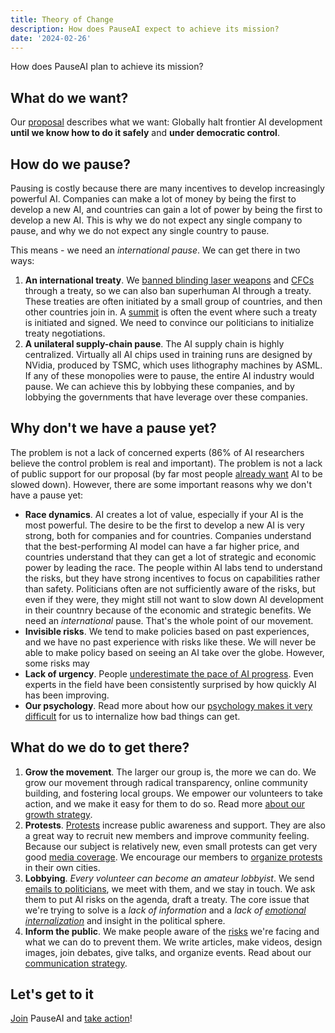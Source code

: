 ```yaml
---
title: Theory of Change
description: How does PauseAI expect to achieve its mission?
date: '2024-02-26'
---
```

How does PauseAI plan to achieve its mission?

## What do we want?

Our [proposal](/proposal) describes what we want: Globally halt frontier AI development **until we know how to do it safely** and **under democratic control**.

## How do we pause?

Pausing is costly because there are many incentives to develop increasingly powerful AI.
Companies can make a lot of money by being the first to develop a new AI, and countries can gain a lot of power by being the first to develop a new AI.
This is why we do not expect any single company to pause, and why we do not expect any single country to pause.

This means - we need an _international pause_.
We can get there in two ways:

1. **An international treaty**. We [banned blinding laser weapons](https://en.wikipedia.org/wiki/Protocol_on_Blinding_Laser_Weapons) and [CFCs](https://en.wikipedia.org/wiki/Montreal_Protocol) through a treaty, so we can also ban superhuman AI through a treaty. These treaties are often initiated by a small group of countries, and then other countries join in. A [summit](/summit) is often the event where such a treaty is initiated and signed. We need to convince our politicians to initialize treaty negotiations.
2. **A unilateral supply-chain pause**. The AI supply chain is highly centralized. Virtually all AI chips used in training runs are designed by NVidia, produced by TSMC, which uses lithography machines by ASML. If any of these monopolies were to pause, the entire AI industry would pause. We can achieve this by lobbying these companies, and by lobbying the governments that have leverage over these companies.

## Why don't we have a pause yet?

The problem is not a lack of concerned experts (86% of AI researchers believe the control problem is real and important).
The problem is not a lack of public support for our proposal (by far most people [already want](/polls-and-surveys) AI to be slowed down).
However, there are some important reasons why we don't have a pause yet:

- **Race dynamics**.
AI creates a lot of value, especially if your AI is the most powerful.
The desire to be the first to develop a new AI is very strong, both for companies and for countries.
Companies understand that the best-performing AI model can have a far higher price, and countries understand that they can get a lot of strategic and economic power by leading the race.
The people within AI labs tend to understand the risks, but they have strong incentives to focus on capabilities rather than safety.
Politicians often are not sufficiently aware of the risks, but even if they were, they might still not want to slow down AI development in their countnry because of the economic and strategic benefits.
We need an _international_ pause.
That's the whole point of our movement.
- **Invisible risks**.
We tend to make policies based on past experiences, and we have no past experience with risks like these.
We will never be able to make policy based on seeing an AI take over the globe.
However, some risks may
- **Lack of urgency**.
People [underestimate the pace of AI progress](/risks).
Even experts in the field have been consistently surprised by how quickly AI has been improving.
- **Our psychology**.
Read more about how our [psychology makes it very difficult](/psychology-of-x-risk) for us to internalize how bad things can get.

## What do we do to get there?

1. **Grow the movement**. The larger our group is, the more we can do. We grow our movement through radical transparency, online community building, and fostering local groups. We empower our volunteers to take action, and we make it easy for them to do so. Read more [about our growth strategy](/growth-strategy).
2. **Protests**. [Protests](/protests) increase public awareness and support. They are also a great way to recruit new members and improve community feeling. Because our subject is relatively new, even small protests can get very good [media coverage](/press). We encourage our members to [organize protests](/organizing-a-protest) in their own cities.
3. **Lobbying**. _Every volunteer can become an amateur lobbyist_. We send [emails to politicians](/email-builder), we meet with them, and we stay in touch. We ask them to put AI risks on the agenda, draft a treaty. The core issue that we're trying to solve is a _lack of information_ and a _lack of [emotional internalization](/psychology-of-x-risk)_ and insight in the political sphere.
4. **Inform the public**. We make people aware of the [risks](/risks) we're facing and what we can do to prevent them. We write articles, make videos, design images, join debates, give talks, and organize events. Read about our [communication strategy](/communication-strategy).

## Let's get to it

[Join](/join) PauseAI and [take action](/action)!
